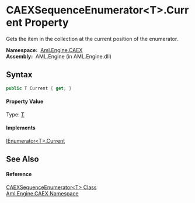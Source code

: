 CAEXSequenceEnumerator&lt;T>.Current Property
=============================================
Gets the item in the collection at the current position of the enumerator.

  **Namespace:**  [Aml.Engine.CAEX][1]  
  **Assembly:**  AML.Engine (in AML.Engine.dll)

Syntax
------

```csharp
public T Current { get; }
```

#### Property Value
Type: [T][2]
#### Implements
[IEnumerator&lt;T>.Current][3]  


See Also
--------

#### Reference
[CAEXSequenceEnumerator&lt;T> Class][2]  
[Aml.Engine.CAEX Namespace][1]  

[1]: ../README.md
[2]: README.md
[3]: https://docs.microsoft.com/dotnet/api/system.collections.generic.ienumerator-1.current#System_Collections_Generic_IEnumerator_1_Current
[4]: https://www.automationml.org
[5]: ../../icons/logoShade.png